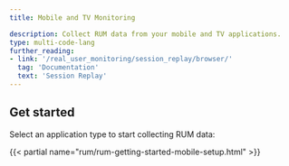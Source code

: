 ```yaml
---
title: Mobile and TV Monitoring

description: Collect RUM data from your mobile and TV applications.
type: multi-code-lang
further_reading:
- link: '/real_user_monitoring/session_replay/browser/'
  tag: 'Documentation'
  text: 'Session Replay'
---
```


## Get started

Select an application type to start collecting RUM data:

{{< partial name="rum/rum-getting-started-mobile-setup.html" >}}
